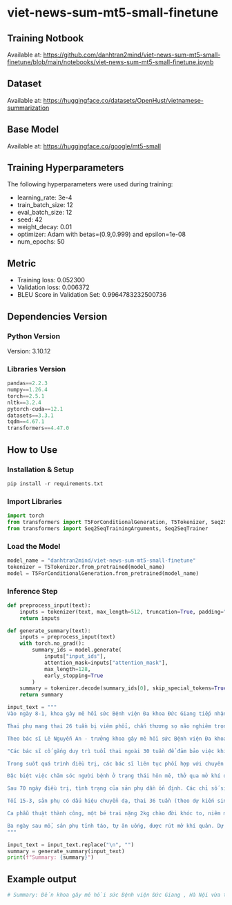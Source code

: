 # viet-news-sum-mt5-small-finetune

## Training Notbook
  Available at: https://github.com/danhtran2mind/viet-news-sum-mt5-small-finetune/blob/main/notebooks/viet-news-sum-mt5-small-finetune.ipynb

## Dataset
  Available at: https://huggingface.co/datasets/OpenHust/vietnamese-summarization
  
## Base Model
  Available at: https://huggingface.co/google/mt5-small
  
## Training Hyperparameters

The following hyperparameters were used during training:
- learning_rate: 3e-4
- train_batch_size: 12
- eval_batch_size: 12
- seed: 42
- weight_decay: 0.01
- optimizer: Adam with betas=(0.9,0.999) and epsilon=1e-08
- num_epochs: 50

## Metric
- Training loss: 0.052300
- Validation loss: 0.006372
- BLEU Score in Validation Set: 0.9964783232500736

## Dependencies Version

### Python Version
  Version: 3.10.12
  
### Libraries Version
```python
pandas==2.2.3
numpy==1.26.4
torch==2.5.1
nltk==3.2.4
pytorch-cuda==12.1
datasets==3.3.1
tqdm==4.67.1
transformers==4.47.0
```

## How to Use

### Installation & Setup
```python
pip install -r requirements.txt
```
### Import Libraries
```python
import torch
from transformers import T5ForConditionalGeneration, T5Tokenizer, Seq2SeqTrainingArguments, Seq2SeqTrainer
from transformers import Seq2SeqTrainingArguments, Seq2SeqTrainer
```

### Load the Model
```python
model_name = "danhtran2mind/viet-news-sum-mt5-small-finetune"
tokenizer = T5Tokenizer.from_pretrained(model_name)  
model = T5ForConditionalGeneration.from_pretrained(model_name)
```

### Inference Step
```python
def preprocess_input(text):
    inputs = tokenizer(text, max_length=512, truncation=True, padding="max_length", return_tensors="pt")
    return inputs

def generate_summary(text):
    inputs = preprocess_input(text)
    with torch.no_grad():
        summary_ids = model.generate(
            inputs["input_ids"],
            attention_mask=inputs["attention_mask"],
            max_length=128, 
            early_stopping=True
        )
    summary = tokenizer.decode(summary_ids[0], skip_special_tokens=True)
    return summary

input_text = """
Vào ngày 8-1, khoa gây mê hồi sức Bệnh viện Đa khoa Đức Giang tiếp nhận bệnh nhân L.T.N.T. (23 tuổi, Chương Mỹ, Hà Nội) trong tình trạng hôn mê sau tai nạn giao thông.

Thai phụ mang thai 26 tuần bị viêm phổi, chấn thương sọ não nghiêm trọng với xuất huyết dưới nhện và tụ máu dưới màng cứng trán phải.

Theo bác sĩ Lê Nguyễn An - trưởng khoa gây mê hồi sức Bệnh viện Đa khoa Đức Giang, vấn đề thách thức trong quá trình điều trị với bệnh nhân này là việc cần phải đảm bảo sức khỏe cho cả mẹ và con là rất khó khăn.

"Các bác sĩ cố gắng duy trì tuổi thai ngoài 30 tuần để đảm bảo việc khi sinh ra trẻ có thể phát triển bình thường. Việc đảm bảo an toàn tính mạng cho mẹ cũng phải cân đối phù hợp, hạn chế tối thiểu việc ảnh hưởng tới thai nhi", bác sĩ An nói.

Trong suốt quá trình điều trị, các bác sĩ liên tục phối hợp với chuyên khoa sản và dinh dưỡng để đánh giá và điều chỉnh liên tục cho người bệnh để đảm bảo sự phát triển của em bé trong bụng mẹ.

Đặc biệt việc chăm sóc người bệnh ở trạng thái hôn mê, thở qua mở khí quản rất khó khăn, nhiều nguy cơ rủi ro về tình trạng nhiễm khuẩn, thiếu hụt dinh dưỡng, loét trợt điểm tì đè, nguy cơ suy thai".

Sau 70 ngày điều trị, tình trạng của sản phụ dần ổn định. Các chỉ số sinh tồn cải thiện, bệnh nhân tự thở qua mở khí quản, thai phát triển bình thường.

Tối 15-3, sản phụ có dấu hiệu chuyển dạ, thai 36 tuần (theo dự kiến sinh), ngôi ngược, ối vỡ sớm. Đội ngũ bác sĩ quyết định mổ lấy thai.

Ca phẫu thuật thành công, một bé trai nặng 2kg chào đời khóc to, niêm mạc hồng hào trong niềm hạnh phúc vô bờ của đội ngũ y bác sĩ và gia đình.

Ba ngày sau mổ, sản phụ tỉnh táo, tự ăn uống, được rút mở khí quản. Dự kiến cả mẹ và bé xuất viện trong ngày 21-3.
"""

input_text = input_text.replace("\n", "")
summary = generate_summary(input_text)
print(f"Summary: {summary}")
```
## Example output
```python
# Summary: Đến khoa gây mê hồi sức Bệnh viện Đức Giang , Hà Nội vừa tiếp nhận một nữ thai phụ mang thai 26 tuần bị viêm phổi , chấn thương sọ não nghiêm trọng với xuất huyết dưới nhện .
```


